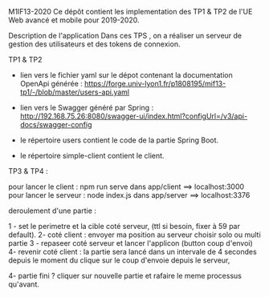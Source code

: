 M1IF13-2020
Ce dépôt contient les implementation des TP1 & TP2 de l'UE Web avancé et mobile pour 2019-2020.

Description de l'application
Dans ces TPS , on a réaliser un serveur de gestion des utilisateurs et des tokens de connexion.

TP1 & TP2

 - lien vers le fichier yaml sur le dépot contenant la documentation OpenApi générée :
    https://forge.univ-lyon1.fr/p1808195/mif13-tp1/-/blob/master/users-api.yaml

 - lien vers le Swagger généré par Spring : 
    http://192.168.75.26:8080/swagger-ui/index.html?configUrl=/v3/api-docs/swagger-config

 - le répertoire users contient le code de la partie Spring Boot.

 - le répertoire simple-client contient le client.

 TP3 & TP4 :

 pour lancer le client : npm run serve dans app/client ==> localhost:3000
 pour lancer le serveur : node index.js dans app/server ==> localhost:3376

 deroulement d'une partie : 

 1 - set le perimetre et la cible coté serveur, (ttl si besoin, fixer à 59 par default).
 2- coté client : envoyer ma position au serveur
                  choisir solo ou multi partie
3 - repaseer coté serveur et lancer l'applicon (button coup d'envoi)
4- revenir coté client : la partie sera lancé dans un intervale de 4 secondes depuis le moment du clique sur le coup d'envoie depuis le serveur, 

4- partie fini ? cliquer sur nouvelle partie et rafaire le meme processus qu'avant.
